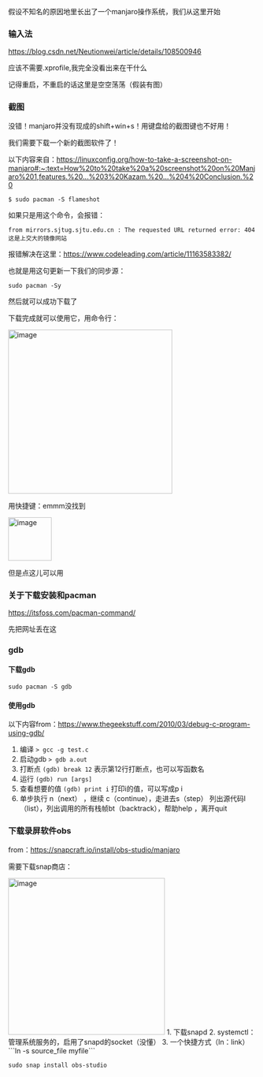 假设不知名的原因地里长出了一个manjaro操作系统，我们从这里开始
### 输入法
https://blog.csdn.net/Neutionwei/article/details/108500946

应该不需要.xprofile,我完全没看出来在干什么

记得重启，不重启的话这里是空空荡荡（假装有图）

### 截图
没错！manjaro并没有现成的shift+win+s！用键盘给的截图键也不好用！

我们需要下载一个新的截图软件了！

以下内容来自：https://linuxconfig.org/how-to-take-a-screenshot-on-manjaro#:~:text=How%20to%20take%20a%20screenshot%20on%20Manjaro%201,features.%20...%203%20Kazam.%20...%204%20Conclusion.%20

```
$ sudo pacman -S flameshot
```
如果只是用这个命令，会报错：
```
from mirrors.sjtug.sjtu.edu.cn : The requested URL returned error: 404
这是上交大的镜像网站
```
报错解决在这里：https://www.codeleading.com/article/11163583382/

也就是用这句更新一下我们的同步源：
```
sudo pacman -Sy
```
然后就可以成功下载了

下载完成就可以使用它，用命令行：

<img width="333" alt="image" src="https://user-images.githubusercontent.com/47411365/154323746-70247a15-b572-443e-934d-b3d1bdbd2b44.png">

用快捷键：emmm没找到

<img width="88" alt="image" src="https://user-images.githubusercontent.com/47411365/154325246-9d539b1e-0b95-425b-8d84-ae7f59ab5d1a.png">

但是点这儿可以用

### 关于下载安装和pacman
https://itsfoss.com/pacman-command/

先把网址丢在这


### gdb
#### 下载gdb
```
sudo pacman -S gdb
```
#### 使用gdb
以下内容from：https://www.thegeekstuff.com/2010/03/debug-c-program-using-gdb/
 1. 编译 ```> gcc -g test.c```
 2. 启动gdb ```> gdb a.out```
 3. 打断点 ```(gdb) break 12``` 表示第12行打断点，也可以写函数名
 4. 运行  ```(gdb) run [args]```
 5. 查看想要的值 ```(gdb) print i```  打印i的值，可以写成p i
 6. 单步执行 n（next） ，继续 c（continue），走进去s（step） 列出源代码l（list），列出调用的所有栈帧bt（backtrack），帮助help ，离开quit
 
### 下载录屏软件obs
from：https://snapcraft.io/install/obs-studio/manjaro

需要下载snap商店：

<img width="318" alt="image" src="https://user-images.githubusercontent.com/47411365/154503354-9292b508-99b0-457d-9426-74bf57109709.png">
1. 下载snapd
2. systemctl：管理系统服务的，启用了snapd的socket（没懂）
3. 一个快捷方式（ln：link）```ln -s source_file myfile```

```
sudo snap install obs-studio
```
